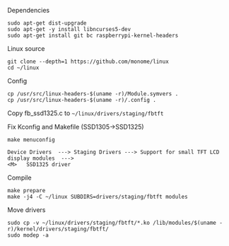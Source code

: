 Dependencies
```sudo apt-get update
sudo apt-get dist-upgrade
sudo apt-get -y install libncurses5-dev
sudo apt-get install git bc raspberrypi-kernel-headers
```

Linux source

    git clone --depth=1 https://github.com/monome/linux
    cd ~/linux
    
Config

    cp /usr/src/linux-headers-$(uname -r)/Module.symvers .
    cp /usr/src/linux-headers-$(uname -r)/.config .


Copy fb_ssd1325.c to `~/linux/drivers/staging/fbtft`

Fix Kconfig and Makefile (SSD1305->SSD1325)

`make menuconfig`

    Device Drivers  ---> Staging Drivers ---> Support for small TFT LCD display modules  --->
    <M>   SSD1325 driver

Compile

    make prepare
    make -j4 -C ~/linux SUBDIRS=drivers/staging/fbtft modules

Move drivers

    sudo cp -v ~/linux/drivers/staging/fbtft/*.ko /lib/modules/$(uname -r)/kernel/drivers/staging/fbtft/
    sudo modep -a

